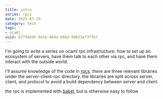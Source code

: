 ```yaml
---
title: intro
series: rpcs
date: 2025-07-19
category: tech
tags:
- ocaml
uuid: 677dabd5-8e1e-4b0a-b6bd-99821e73ffb7
---
```


I'm going to write a series on ocaml rpc infrastructure: how to set up an
ecosystem of servers, have them talk to each other via rpc, and have them
interact with the outside world.

I'll assume knowledge of the code in [rpcs](https://github.com/tkoukpari/rpcs).
there are three relevant libraries under the server-client-rpc directory. the
libraries are split across server, client, and protocol to avoid a build
dependency between server and client.

the rpc is implemented with [babel](https://github.com/janestreet/babel), but is
otherwise easy to follow